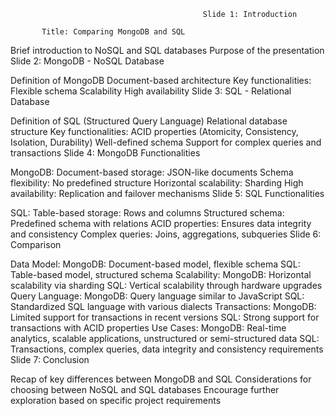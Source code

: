                                                Slide 1: Introduction

           Title: Comparing MongoDB and SQL
Brief introduction to NoSQL and SQL databases
Purpose of the presentation
Slide 2: MongoDB - NoSQL Database

Definition of MongoDB
Document-based architecture
Key functionalities:
Flexible schema
Scalability
High availability
Slide 3: SQL - Relational Database

Definition of SQL (Structured Query Language)
Relational database structure
Key functionalities:
ACID properties (Atomicity, Consistency, Isolation, Durability)
Well-defined schema
Support for complex queries and transactions
Slide 4: MongoDB Functionalities

MongoDB:
Document-based storage: JSON-like documents
Schema flexibility: No predefined structure
Horizontal scalability: Sharding
High availability: Replication and failover mechanisms
Slide 5: SQL Functionalities

SQL:
Table-based storage: Rows and columns
Structured schema: Predefined schema with relations
ACID properties: Ensures data integrity and consistency
Complex queries: Joins, aggregations, subqueries
Slide 6: Comparison

Data Model:
MongoDB: Document-based model, flexible schema
SQL: Table-based model, structured schema
Scalability:
MongoDB: Horizontal scalability via sharding
SQL: Vertical scalability through hardware upgrades
Query Language:
MongoDB: Query language similar to JavaScript
SQL: Standardized SQL language with various dialects
Transactions:
MongoDB: Limited support for transactions in recent versions
SQL: Strong support for transactions with ACID properties
Use Cases:
MongoDB: Real-time analytics, scalable applications, unstructured or semi-structured data
SQL: Transactions, complex queries, data integrity and consistency requirements
Slide 7: Conclusion

Recap of key differences between MongoDB and SQL
Considerations for choosing between NoSQL and SQL databases
Encourage further exploration based on specific project requirements                                                
